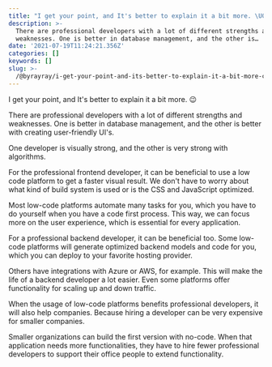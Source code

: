 ```yaml
---
title: "I get your point, and It's better to explain it a bit more. \U0001F609"
description: >-
  There are professional developers with a lot of different strengths and
  weaknesses. One is better in database management, and the other is…
date: '2021-07-19T11:24:21.356Z'
categories: []
keywords: []
slug: >-
  /@byrayray/i-get-your-point-and-its-better-to-explain-it-a-bit-more-c04dc0257c08
---
```


I get your point, and It's better to explain it a bit more. 😉

There are professional developers with a lot of different strengths and weaknesses. One is better in database management, and the other is better with creating user-friendly UI's.

One developer is visually strong, and the other is very strong with algorithms.

For the professional frontend developer, it can be beneficial to use a low code platform to get a faster visual result. We don't have to worry about what kind of build system is used or is the CSS and JavaScript optimized.

Most low-code platforms automate many tasks for you, which you have to do yourself when you have a code first process. This way, we can focus more on the user experience, which is essential for every application.

For a professional backend developer, it can be beneficial too. Some low-code platforms will generate optimized backend models and code for you, which you can deploy to your favorite hosting provider.

Others have integrations with Azure or AWS, for example. This will make the life of a backend developer a lot easier. Even some platforms offer functionality for scaling up and down traffic.

When the usage of low-code platforms benefits professional developers, it will also help companies. Because hiring a developer can be very expensive for smaller companies.

Smaller organizations can build the first version with no-code. When that application needs more functionalities, they have to hire fewer professional developers to support their office people to extend functionality.